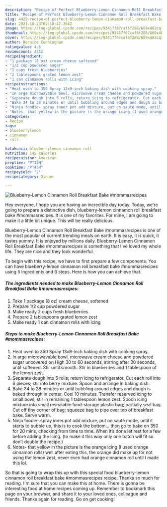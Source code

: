 ```yaml
---
description: "Recipe of Perfect Blueberry-Lemon Cinnamon Roll Breakfast Bake #mommasrecipes"
title: "Recipe of Perfect Blueberry-Lemon Cinnamon Roll Breakfast Bake #mommasrecipes"
slug: 4425-recipe-of-perfect-blueberry-lemon-cinnamon-roll-breakfast-bake-mommasrecipes
date: 2021-10-23T09:18:47.364Z
image: https://img-global.cpcdn.com/recipes/93417f07caf5f288/680x482cq70/blueberry-lemon-cinnamon-roll-breakfast-bake-mommasrecipes-recipe-main-photo.jpg
thumbnail: https://img-global.cpcdn.com/recipes/93417f07caf5f288/680x482cq70/blueberry-lemon-cinnamon-roll-breakfast-bake-mommasrecipes-recipe-main-photo.jpg
cover: https://img-global.cpcdn.com/recipes/93417f07caf5f288/680x482cq70/blueberry-lemon-cinnamon-roll-breakfast-bake-mommasrecipes-recipe-main-photo.jpg
author: Bernice Cunningham
ratingvalue: 4.6
reviewcount: 4452
recipeingredient:
- "1 package (8 oz) cream cheese softened"
- "1/2 cup powdered sugar"
- "2 cups fresh blueberries"
- "2 tablespoons grated lemon zest"
- "1 can cinnamon rolls with icing"
recipeinstructions:
- "Heat oven to 350 Spray 13x9-inch baking dish with cooking spray."
- "In arge microwavable bowl, microwave cream cheese and powdered sugar uncovered on High 30 to 60 seconds, stirring after 30 seconds, until softened. Stir until smooth. Stir in blueberries and 1 tablespoon of the lemon zest."
- "Separate dough into 5 rolls; return icing to refrigerator. Cut each roll into 6 pieces; stir into berry mixture. Spoon and arrange in baking dish."
- "Bake 34 to 38 minutes or until bubbling around edges and dough is baked through in center. Cool 10 minutes. Transfer reserved icing to small bowl, stir in remaining 1 tablespoon lemon zest. Spoon icing mixture into small resealable food-storage plastic bag; partially seal bag. Cut off tiny corner of bag; squeeze bag to pipe over top of breakfast bake. Serve warm."
- "Ninja foodie- spray inner pot add mixture, put on sauté mode, until it starts to bubble up, this is to cook the bottom... then go to bake on 350 for 20 mins, checking from time to time. When it’s done let rest for a few before adding the icing. (to make it this way only one batch will fit so don’t double the recipe.)"
- "Notes- that yellow in the picture is the orange icing (I used orange cinnamon rolls) well after eating this, the orange did make up for not using the lemon zest, never even had orange cinnamon roll until I made this lol."
categories:
- Recipe
tags:
- blueberrylemon
- cinnamon
- roll

katakunci: blueberrylemon cinnamon roll 
nutrition: 145 calories
recipecuisine: American
preptime: "PT12M"
cooktime: "PT45M"
recipeyield: "2"
recipecategory: Dinner

---
```



![Blueberry-Lemon Cinnamon Roll Breakfast Bake #mommasrecipes](https://img-global.cpcdn.com/recipes/93417f07caf5f288/680x482cq70/blueberry-lemon-cinnamon-roll-breakfast-bake-mommasrecipes-recipe-main-photo.jpg)

Hey everyone, I hope you are having an incredible day today. Today, we're going to prepare a distinctive dish, blueberry-lemon cinnamon roll breakfast bake #mommasrecipes. It is one of my favorites. For mine, I am going to make it a little bit unique. This will be really delicious.



Blueberry-Lemon Cinnamon Roll Breakfast Bake #mommasrecipes is one of the most popular of current trending meals on earth. It is easy, it is quick, it tastes yummy. It is enjoyed by millions daily. Blueberry-Lemon Cinnamon Roll Breakfast Bake #mommasrecipes is something that I've loved my whole life. They are nice and they look wonderful.


To begin with this recipe, we have to first prepare a few components. You can have blueberry-lemon cinnamon roll breakfast bake #mommasrecipes using 5 ingredients and 6 steps. Here is how you can achieve that.

<!--inarticleads1-->

##### The ingredients needed to make Blueberry-Lemon Cinnamon Roll Breakfast Bake #mommasrecipes:

1. Take 1 package (8 oz) cream cheese, softened
1. Prepare 1/2 cup powdered sugar
1. Make ready 2 cups fresh blueberries
1. Prepare 2 tablespoons grated lemon zest
1. Make ready 1 can cinnamon rolls with icing




<!--inarticleads2-->

##### Steps to make Blueberry-Lemon Cinnamon Roll Breakfast Bake #mommasrecipes:

1. Heat oven to 350 Spray 13x9-inch baking dish with cooking spray.
1. In arge microwavable bowl, microwave cream cheese and powdered sugar uncovered on High 30 to 60 seconds, stirring after 30 seconds, until softened. Stir until smooth. Stir in blueberries and 1 tablespoon of the lemon zest.
1. Separate dough into 5 rolls; return icing to refrigerator. Cut each roll into 6 pieces; stir into berry mixture. Spoon and arrange in baking dish.
1. Bake 34 to 38 minutes or until bubbling around edges and dough is baked through in center. Cool 10 minutes. Transfer reserved icing to small bowl, stir in remaining 1 tablespoon lemon zest. Spoon icing mixture into small resealable food-storage plastic bag; partially seal bag. Cut off tiny corner of bag; squeeze bag to pipe over top of breakfast bake. Serve warm.
1. Ninja foodie- spray inner pot add mixture, put on sauté mode, until it starts to bubble up, this is to cook the bottom... then go to bake on 350 for 20 mins, checking from time to time. When it’s done let rest for a few before adding the icing. (to make it this way only one batch will fit so don’t double the recipe.)
1. Notes- that yellow in the picture is the orange icing (I used orange cinnamon rolls) well after eating this, the orange did make up for not using the lemon zest, never even had orange cinnamon roll until I made this lol.




So that is going to wrap this up with this special food blueberry-lemon cinnamon roll breakfast bake #mommasrecipes recipe. Thanks so much for reading. I'm sure that you can make this at home. There is gonna be interesting food at home recipes coming up. Remember to bookmark this page on your browser, and share it to your loved ones, colleague and friends. Thanks again for reading. Go on get cooking!

